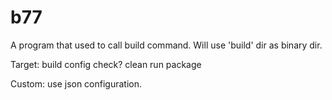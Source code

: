 # b77
A program that used to call build command.
Will use 'build' dir as binary dir.


Target: 
  build
  config
  check?
  clean
  run
  package
  
 Custom:
  use json configuration.
